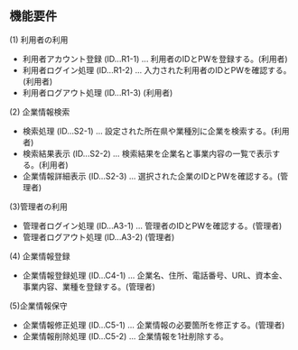 ## 機能要件

(1) 利用者の利用

- 利用者アカウント登録 (ID...R1-1) ... 利用者のIDとPWを登録する。(利用者)
- 利用者ログイン処理 (ID...R1-2) ... 入力された利用者のIDとPWを確認する。(利用者)
- 利用者ログアウト処理 (ID...R1-3) (利用者)

(2) 企業情報検索

- 検索処理 (ID...S2-1) ... 設定された所在県や業種別に企業を検索する。(利用者)
- 検索結果表示 (ID...S2-2) ... 検索結果を企業名と事業内容の一覧で表示する。(利用者)
- 企業情報詳細表示 (ID...S2-3) ... 選択された企業のIDとPWを確認する。(管理者)

(3)管理者の利用
- 管理者ログイン処理 (ID...A3-1) ... 管理者のIDとPWを確認する。(管理者)
- 管理者ログアウト処理 (ID...A3-2) (管理者)
 
(4) 企業情報登録
- 企業情報登録処理 (ID...C4-1) ... 企業名、住所、電話番号、URL、資本金、事業内容、業種を登録する。(管理者)
  
(5)企業情報保守
- 企業情報修正処理 (ID...C5-1) ... 企業情報の必要箇所を修正する。(管理者)
- 企業情報削除処理 (ID...C5-2) ... 企業情報を1社削除する。